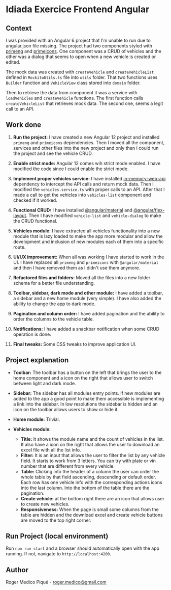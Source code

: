 # Idiada Exercice Frontend Angular

## Context

I was provided with an Angular 6 project that I'm unable to run due to angular.json file missing. The project had two components styled with [primeng](https://github.com/primefaces/primeng) and [primeicons](https://github.com/primefaces/primeicons). One component was a CRUD of vehicles and the other was a dialog that seems to open when a new vehicle is created or edited.

The mock data was created with `createVehicle` and `createVehicleList` defined in `MockitoUtils.ts` file into `utils` folder. That two functions uses `Builder` function and `VehicleView` class stored into `domain` folder.

Then to retrieve the data from component it was a service with `loadVehicles` and `createVehicle` functions. The first function calls `createVehicleList` that retrieves mock data. The second one, seems a legit call to an API.

## Work done

1. **Run the project:** I have created a new Angular 12 project and installed `primeng` and `primeicons` dependencies. Then I moved all the component, services and other files into the new project and only then I could run the project and see the vehicle CRUD.

2. **Enable strict mode:** Angular 12 comes wih strict mode enabled. I have modified the code since I could enable the strict mode.

3. **Implement proper vehicles service:** I have installed [in-memory-web-api](https://github.com/angular/in-memory-web-api) dependency to intercept the API calls and return mock data. Then I modified the `vehicles.service.ts` with proper calls to an API. After that I made a call to get the vehicles into `vehicles-list` component and checked if it worked.

4. **Functional CRUD:** I have installed [@angular/material](https://material.angular.io/) and [@angular/flex-layout](https://github.com/angular/flex-layout). Then I have modified `vehicle-list` and `vehicle-dialog` to make the CRUD functional.

5. **Vehicles module:** I have extracted all vehicles functionality into a new module that is lazy loaded to make the app more modular and allow the development and inclusion of new modules each of them into a specific route.

6. **UI/UX improvement:** When all was working I have started to work in the UI. I have replaced all `primeng` and `primeicons` with `@angular/material` and then I have removed them as I didn't use them anymore.

7. **Refactored files and folders:** Moved all the files into a new folder schema for a better file understanding.

8. **Toolbar, sidebar, dark mode and other module:** I have added a toolbar, a sidebar and a new home module (very simple). I have also added the ability to change the app to dark mode.

9. **Pagination and column order:** I have added pagination and the ability to order the columns to the vehicle table.

10. **Notifications:** I have added a snackbar notification when some CRUD operation is done.

11. **Final tweaks:** Some CSS tweaks to improve application UI.

## Project explanation

- **Toolbar:** The toolbar has a button on the left that brings the user to the home component and a icon on the right that allows user to switch between light and dark mode.

- **Sidebar:** The sidebar has all modules entry points. If new modules are added to the app a good point to make them accessible is implementing a link into the sidebar. In low resolutions the sidebar is hidden and an icon on the toolbar allows users to show or hide it.

- **Home module:** Trivial.

- **Vehicles module:**
  - **Title:** It shows the module name and the count of vehicles in the list. It also have a icon on the right that allows the user to download an excel file with all the list info.
  - **Filter:** It is an input that allows the user to filter the list by any vehicle field. It starts to work from 3 letters. You can try with plate or vin number that are different from every vehicle.
  - **Table:** Clicking into the header of a column the user can order the whole table by that field ascending, descending or default order. Each row has one vehicle info with the corresponding actions icons into the last column. Into the bottom of the table there are the pagination.
  - **Create vehicle:** at the bottom right there are an icon that allows user to create new vehicles.
  - **Responsiveness:** When the page is small some columns from the table are hidden and the download excel and create vehicle buttons are moved to the top right corner.

## Run Project (local environment)

Run `npm run start` and a browser should automatically open with the app running. If not, navigate to `http://localhost:4200`.

## Author

Roger Medico Piqué - roger.medico@gmail.com
